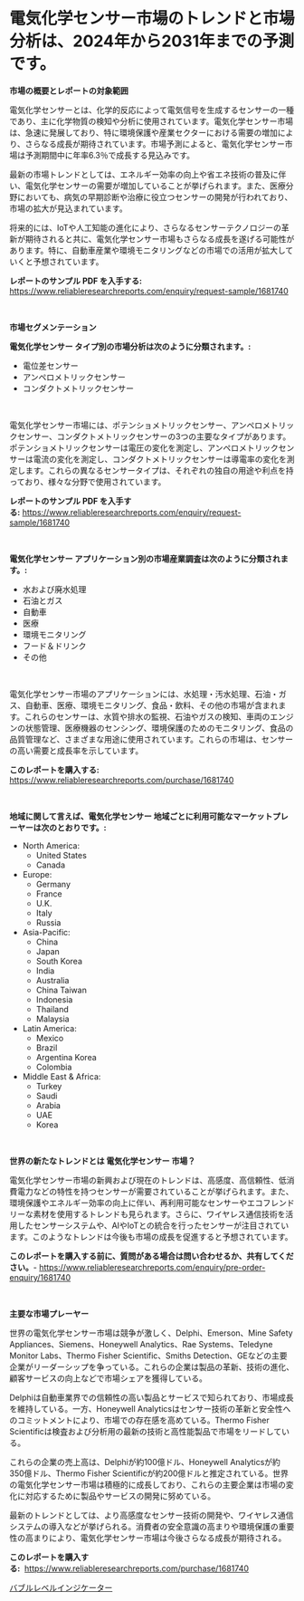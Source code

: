 <p><h1>電気化学センサー市場のトレンドと市場分析は、2024年から2031年までの予測です。</h1></p><p><strong>市場の概要とレポートの対象範囲</strong></p>
<p><p>電気化学センサーとは、化学的反応によって電気信号を生成するセンサーの一種であり、主に化学物質の検知や分析に使用されています。電気化学センサー市場は、急速に発展しており、特に環境保護や産業セクターにおける需要の増加により、さらなる成長が期待されています。市場予測によると、電気化学センサー市場は予測期間中に年率6.3％で成長する見込みです。</p><p>最新の市場トレンドとしては、エネルギー効率の向上や省エネ技術の普及に伴い、電気化学センサーの需要が増加していることが挙げられます。また、医療分野においても、病気の早期診断や治療に役立つセンサーの開発が行われており、市場の拡大が見込まれています。</p><p>将来的には、IoTや人工知能の進化により、さらなるセンサーテクノロジーの革新が期待されると共に、電気化学センサー市場もさらなる成長を遂げる可能性があります。特に、自動車産業や環境モニタリングなどの市場での活用が拡大していくと予想されています。</p></p>
<p><strong>レポートのサンプル PDF を入手する:</strong> <a href="https://www.reliableresearchreports.com/enquiry/request-sample/1681740">https://www.reliableresearchreports.com/enquiry/request-sample/1681740</a></p>
<p>&nbsp;</p>
<p><strong>市場セグメンテーション</strong></p>
<p><strong>電気化学センサー タイプ別の市場分析は次のように分類されます。:</strong></p>
<p><ul><li>電位差センサー</li><li>アンペロメトリックセンサー</li><li>コンダクトメトリックセンサー</li></ul></p>
<p>&nbsp;</p>
<p><p>電気化学センサー市場には、ポテンショメトリックセンサー、アンペロメトリックセンサー、コンダクトメトリックセンサーの3つの主要なタイプがあります。ポテンショメトリックセンサーは電圧の変化を測定し、アンペロメトリックセンサーは電流の変化を測定し、コンダクトメトリックセンサーは導電率の変化を測定します。これらの異なるセンサータイプは、それぞれの独自の用途や利点を持っており、様々な分野で使用されています。</p></p>
<p><strong>レポートのサンプル PDF を入手する:</strong>&nbsp;<a href="https://www.reliableresearchreports.com/enquiry/request-sample/1681740">https://www.reliableresearchreports.com/enquiry/request-sample/1681740</a></p>
<p>&nbsp;</p>
<p><strong> 電気化学センサー アプリケーション別の市場産業調査は次のように分類されます。:</strong></p>
<p><ul><li>水および廃水処理</li><li>石油とガス</li><li>自動車</li><li>医療</li><li>環境モニタリング</li><li>フード＆ドリンク</li><li>その他</li></ul></p>
<p>&nbsp;</p>
<p><p>電気化学センサー市場のアプリケーションには、水処理・汚水処理、石油・ガス、自動車、医療、環境モニタリング、食品・飲料、その他の市場が含まれます。これらのセンサーは、水質や排水の監視、石油やガスの検知、車両のエンジンの状態管理、医療機器のセンシング、環境保護のためのモニタリング、食品の品質管理など、さまざまな用途に使用されています。これらの市場は、センサーの高い需要と成長率を示しています。</p></p>
<p><strong>このレポートを購入する:</strong>&nbsp; <a href="https://www.reliableresearchreports.com/purchase/1681740">https://www.reliableresearchreports.com/purchase/1681740</a></p>
<p>&nbsp;</p>
<p><strong>地域に関して言えば、電気化学センサー 地域ごとに利用可能なマーケットプレーヤーは次のとおりです。:</strong></p>
<p><ul>
    <li>
        North America:
        <ul>
            <li>United States</li>
            <li>Canada</li>
        </ul>
    </li>
    <li>
        Europe:
        <ul>
            <li>Germany</li>
            <li>France</li>
            <li>U.K.</li>
            <li>Italy</li>
            <li>Russia</li>
        </ul>
    </li>
    <li>
        Asia-Pacific:
        <ul>
            <li>China</li>
            <li>Japan</li>
            <li>South Korea</li>
            <li>India</li>
            <li>Australia</li>
            <li>China Taiwan</li>
            <li>Indonesia</li>
            <li>Thailand</li>
            <li>Malaysia</li>
        </ul>
    </li>
    <li>
        Latin America:
        <ul>
            <li>Mexico</li>
            <li>Brazil</li>
            <li>Argentina Korea</li>
            <li>Colombia</li>
        </ul>
    </li>
    <li>
        Middle East & Africa:
        <ul>
            <li>Turkey</li>
            <li>Saudi</li>
            <li>Arabia</li>
            <li>UAE</li>
            <li>Korea</li>
        </ul>
    </li>
    </ul></p>
<p>&nbsp;</p>
<p><strong>世界の新たなトレンドとは 電気化学センサー 市場？</strong></p>
<p><p>電気化学センサー市場の新興および現在のトレンドは、高感度、高信頼性、低消費電力などの特性を持つセンサーが需要されていることが挙げられます。また、環境保護やエネルギー効率の向上に伴い、再利用可能なセンサーやエコフレンドリーな素材を使用するトレンドも見られます。さらに、ワイヤレス通信技術を活用したセンサーシステムや、AIやIoTとの統合を行ったセンサーが注目されています。このようなトレンドは今後も市場の成長を促進すると予想されています。</p></p>
<p><strong>このレポートを購入する前に、質問がある場合は問い合わせるか、共有してください。</strong>- <a href="https://www.reliableresearchreports.com/enquiry/pre-order-enquiry/1681740">https://www.reliableresearchreports.com/enquiry/pre-order-enquiry/1681740</a></p>
<p>&nbsp;</p>
<p><strong>主要な市場プレーヤー</strong></p>
<p><p>世界の電気化学センサー市場は競争が激しく、Delphi、Emerson、Mine Safety Appliances、Siemens、Honeywell Analytics、Rae Systems、Teledyne Monitor Labs、Thermo Fisher Scientific、Smiths Detection、GEなどの主要企業がリーダーシップを争っている。これらの企業は製品の革新、技術の進化、顧客サービスの向上などで市場シェアを獲得している。</p><p>Delphiは自動車業界での信頼性の高い製品とサービスで知られており、市場成長を維持している。一方、Honeywell Analyticsはセンサー技術の革新と安全性へのコミットメントにより、市場での存在感を高めている。Thermo Fisher Scientificは検査および分析用の最新の技術と高性能製品で市場をリードしている。</p><p>これらの企業の売上高は、Delphiが約100億ドル、Honeywell Analyticsが約350億ドル、Thermo Fisher Scientificが約200億ドルと推定されている。世界の電気化学センサー市場は積極的に成長しており、これらの主要企業は市場の変化に対応するために製品やサービスの開発に努めている。</p><p>最新のトレンドとしては、より高感度なセンサー技術の開発や、ワイヤレス通信システムの導入などが挙げられる。消費者の安全意識の高まりや環境保護の重要性の高まりにより、電気化学センサー市場は今後さらなる成長が期待される。</p></p>
<p><strong>このレポートを購入する:</strong>&nbsp;&nbsp;<a href="https://www.reliableresearchreports.com/purchase/1681740">https://www.reliableresearchreports.com/purchase/1681740</a></p>
<p><p><a href="https://medium.com/@randallrunte2023/%E3%83%90%E3%83%96%E3%83%AB%E3%83%AC%E3%83%99%E3%83%AB%E3%82%A4%E3%83%B3%E3%82%B8%E3%82%B1%E3%83%BC%E3%82%BF%E3%83%BC%E5%B8%82%E5%A0%B4-%E7%AB%B6%E4%BA%89%E5%88%86%E6%9E%90-%E5%B8%82%E5%A0%B4%E5%8B%95%E5%90%91-%E3%81%8A%E3%82%88%E3%81%B32031%E5%B9%B4%E3%81%BE%E3%81%A7%E3%81%AE%E4%BA%88%E6%B8%AC-3814ac1073c8">バブルレベルインジケーター</a></p></p>